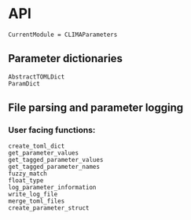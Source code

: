 # API

```@meta
CurrentModule = CLIMAParameters
```

## Parameter dictionaries

```@docs
AbstractTOMLDict
ParamDict
```

## File parsing and parameter logging

### User facing functions:
```@docs
create_toml_dict
get_parameter_values
get_tagged_parameter_values
get_tagged_parameter_names
fuzzy_match
float_type
log_parameter_information
write_log_file
merge_toml_files
create_parameter_struct
```
